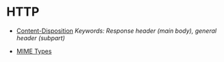 # HTTP

- [Content-Disposition](https://developer.mozilla.org/en-US/docs/Web/HTTP/Headers/Content-Disposition)
_Keywords: Response header (main body), general header (subpart)_

- [MIME Types](https://developer.mozilla.org/pt-BR/docs/Web/HTTP/Basico_sobre_HTTP/MIME_types/Complete_list_of_MIME_types)
